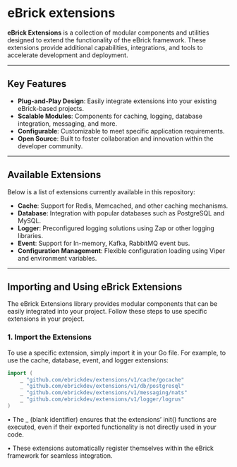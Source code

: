 # eBrick extensions

**eBrick Extensions** is a collection of modular components and utilities designed to extend the functionality of the eBrick framework. These extensions provide additional capabilities, integrations, and tools to accelerate development and deployment.

---

## Key Features

- **Plug-and-Play Design**: Easily integrate extensions into your existing eBrick-based projects.
- **Scalable Modules**: Components for caching, logging, database integration, messaging, and more.
- **Configurable**: Customizable to meet specific application requirements.
- **Open Source**: Built to foster collaboration and innovation within the developer community.

---

## Available Extensions

Below is a list of extensions currently available in this repository:

- **Cache**: Support for Redis, Memcached, and other caching mechanisms.
- **Database**: Integration with popular databases such as PostgreSQL and MySQL.
- **Logger**: Preconfigured logging solutions using Zap or other logging libraries.
- **Event**: Support for In-memory, Kafka, RabbitMQ event bus.
- **Configuration Management**: Flexible configuration loading using Viper and environment variables.

---
## Importing and Using eBrick Extensions
The eBrick Extensions library provides modular components that can be easily integrated into your project. Follow these steps to use specific extensions in your project.
### 1. Import the Extensions

To use a specific extension, simply import it in your Go file. For example, to use the cache, database, event, and logger extensions:

```go
import (
	_ "github.com/ebrickdev/extensions/v1/cache/gocache"
	_ "github.com/ebrickdev/extensions/v1/db/postgresql"
	_ "github.com/ebrickdev/extensions/v1/messaging/nats"
	_ "github.com/ebrickdev/extensions/v1/logger/logrus"
)
```
•	The _ (blank identifier) ensures that the extensions’ init() functions are executed, even if their exported functionality is not directly used in your code.

•	These extensions automatically register themselves within the eBrick framework for seamless integration.

